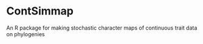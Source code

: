 # ContSimmap
An R package for making stochastic character maps of continuous trait data on phylogenies
